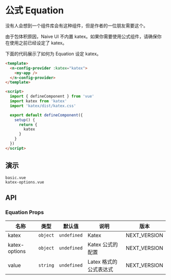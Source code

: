 # 公式 Equation

没有人会想到一个组件库会有这种组件，但是作者的一位朋友需要这个。

<n-alert title="注意" type="warning" style="margin-bottom: 16px;" :bordered="false">
  由于包体积原因，Naive UI 不内置 katex。如果你需要使用公式组件，请确保你在使用之前已经设定了 katex。
</n-alert>

下面的代码展示了如何为 Equation 设定 katex。

```html
<template>
  <n-config-provider :katex="katex">
    <my-app />
  </n-config-provider>
</template>

<script>
  import { defineComponent } from 'vue'
  import katex from 'katex'
  import 'katex/dist/katex.css'

  export default defineComponent({
    setup() {
      return {
        katex
      }
    }
  })
</script>
```

## 演示

```demo
basic.vue
katex-options.vue
```

## API

### Equation Props

| 名称 | 类型 | 默认值 | 说明 | 版本 |
| --- | --- | --- | --- | --- |
| katex | `object` | `undefined` | Katex | NEXT_VERSION |
| katex-options | `object` | `undefined` | Katex 公式的配置 | NEXT_VERSION |
| value | `string` | `undefined` | Latex 格式的公式表达式 | NEXT_VERSION |

